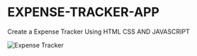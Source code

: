 # EXPENSE-TRACKER-APP
Create a Expense Tracker Using HTML CSS AND JAVASCRIPT

![Expense Tracker](https://github.com/ManojKumar77777/EXPENSE-TRACKER-APP/assets/101569006/f00d4adb-e9d3-4199-bd4c-8080aba3bed9)

